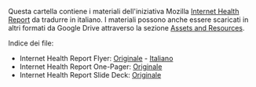 Questa cartella contiene i materiali dell'iniziativa Mozilla [Internet Health Report](https://wiki.mozilla.org/Internet_Health_Report) da tradurre in italiano.
I materiali possono anche essere scaricati in altri formati da Google Drive attraverso la sezione [Assets and Resources](https://wiki.mozilla.org/Internet_Health_Report#Assets_and_Resources).

Indice dei file:
- Internet Health Report Flyer: [Originale](https://docs.google.com/document/d/1VYQ902GdNG5haD-yLlaFhT85nDzqSDogpsXL_m-Evkc/edit) - [Italiano](https://docs.google.com/document/d/1VLkPseWAeVgq8Chnd-V7ooV1b0l8J7Y2W--KDzPaK7I/edit?usp=sharing)
- Internet Health Report One-Pager: [Originale](https://docs.google.com/document/d/1XgUHamydWJGag5C3xLTx-vLBTXCxske2CevvGrUc4W0/edit)
- Internet Health Report Slide Deck: [Originale](https://docs.google.com/presentation/d/1EDP3DaCOR-rPVqt5TJ-RcHTawzWauUiCl8Cfpl4XDPc/edit#slide=id.p)
